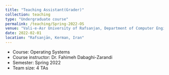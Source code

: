 ```yaml
---
title: "Teaching Assistant(Grader)"
collection: teaching
type: "Undergraduate course"
permalink: /teaching/Spring-2022-OS
venue: "Vali-e-Asr University of Rafsanjan, Department of Computer Engineering"
date: 2022-02-01
location: "Rafsanjān, Kerman, Iran"
---
```


- Course: Operating Systems
- Course instructor: Dr. Fahimeh Dabaghi-Zarandi
- Semester: Spring 2022
- Team size: 4 TAs

